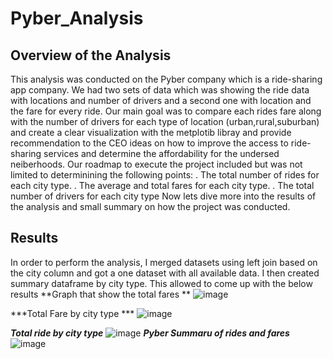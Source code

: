 # Pyber_Analysis
## Overview of the Analysis
This analysis was conducted on the Pyber company which is a ride-sharing app company. We had two sets of data which was showing the ride data with locations and number of drivers and a second one with location and the fare for every ride. Our main goal was to compare each rides fare along with the number of drivers for each type of location (urban,rural,suburban) and create a clear visualization with the metplotib libray and provide recommendation to the CEO ideas on how to improve the access to ride-sharing services and determine the affordability for the undersed neiberhoods.
Our roadmap to execute the project included but was not limited to determinining the following points:
. The total number of rides for each city type.
. The average and total  fares for each city type.
. The total number of drivers for each city type
Now lets dive more into the results of the analysis and small summary on how the project was conducted.
## Results 
In order to perform the analysis, I merged datasets using left join based on the city column and got a one dataset with all available data.  I then created summary dataframe by city type.
This allowed to come up with the below results
**Graph that show the total fares **
![image](https://user-images.githubusercontent.com/99924850/161457444-4f780d5b-efc8-4ee7-81b6-2274a496b28a.png)

***Total Fare by city type ***
![image](https://user-images.githubusercontent.com/99924850/161457617-33d10545-d86d-4de5-8092-c4aa95f491f0.png)

***Total ride by city type***
![image](https://user-images.githubusercontent.com/99924850/161457700-14d4398b-5280-47f6-ac89-69b713b1dc81.png)
***Pyber Summaru of rides and fares***
![image](https://user-images.githubusercontent.com/99924850/161457893-75fd5cab-be41-4549-8f64-fcfbcdc80042.png)

